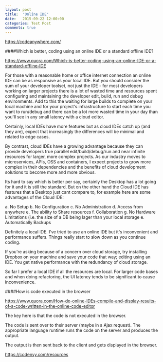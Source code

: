 ```yaml
---
layout: post
title:  "Online IDE"
date:   2015-09-22 12:00:00
categories: Test Post
comments: true
---
```



https://codeanywhere.com/

####Which is better, coding using an online IDE or a standard offline IDE?


https://www.quora.com/Which-is-better-coding-using-an-online-IDE-or-a-standard-offline-IDE

For those with a reasonable home or office internet connection an online IDE can be as responsive as your local IDE.  But you should consider the sum of your developer toolset, not just the IDE - for most developers working on larger projects there is a lot of wasted time and resources spent configuring and maintaining the developer edit, build, run and debug environments.  Add to this the waiting for large builds to complete on your local machine and for your project's infrastructure to start each time you want to run/debug and there can be a lot more wasted time in your day than you'll see in any small latency with a cloud editor.

Certainly, local IDEs have more features but as cloud IDEs catch up (and they are), expect that increasingly the differences will be minimal and related to edge cases. 

By contrast, cloud IDEs have a growing advantage because they can provide developers true parallel edit/build/debug/run and near infinite resources for larger, more complex projects.  As our industry moves to microservices, APIs, OSS and containers, I expect projects to grow more complex in their dependencies and the benefits of cloud development solutions to become more and more obvious.



Its hard to say which is better per say, certainly the Desktop has a lot going for it and it is still the standard. But on the other hand the Cloud IDE has features that a Desktop just cant compare to, for example here are some advantages of the Cloud IDE:

   a. No Setup 
   b. No Configuration 
   c. No Administration 
   d. Access from anywhere 
   e. The ability to Share resources 
   f. Collaboration 
   g. No Hardware Limitations (i.e. the size of a DB being lager than your local storage
  e. Automatically Backups
  
  
Definitely a local IDE. I've tried to use an online IDE but it's inconvenient and performance suffers. Things really start to slow down as you continue coding. 

If you're asking because of a concern over  cloud storage, try installing Dropbox on your machine and save your code that way; editing using an IDE. You get native performance with the redundancy of cloud storage.

So far I prefer a local IDE if all the resources are local. For larger code bases and when doing refactoring, the UI latency tends to be significant to cause inconvenience.


####How is code executed in the browser

https://www.quora.com/How-do-online-IDEs-compile-and-display-results-of-a-code-written-in-the-online-code-editor

The key here is that the code is not executed in the browser.

The code is sent over to their server (maybe in a Ajax request). The appropriate language runtime runs the code on the server and produces the output.

The output is then sent back to the client and gets displayed in the browser.


https://codenvy.com/resources